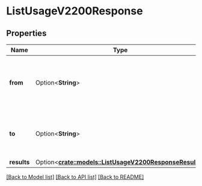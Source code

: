 # ListUsageV2200Response

## Properties

Name | Type | Description | Notes
------------ | ------------- | ------------- | -------------
**from** | Option<**String**> | The calculated starting time (exclusive) used internally. | [optional]
**to** | Option<**String**> | The calculated ending time (exclusive) used internally. | [optional]
**results** | Option<[**crate::models::ListUsageV2200ResponseResults**](list_usage_v2_200_response_results.md)> |  | [optional]

[[Back to Model list]](../README.md#documentation-for-models) [[Back to API list]](../README.md#documentation-for-api-endpoints) [[Back to README]](../README.md)


